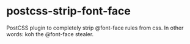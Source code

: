 # postcss-strip-font-face
PostCSS plugin to completely strip @font-face rules from css. In other words: koh the @font-face stealer.

